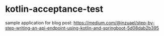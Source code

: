 # kotlin-acceptance-test

sample application for blog post: https://medium.com/@inzuael/step-by-step-writing-an-api-endpoint-using-kotlin-and-springboot-5d08dab2b395
